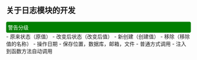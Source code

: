  ## 关于日志模块的开发
 <div style="background-color:green;color:white;padding:5px;border-radius:4px;">警告分级</div>
 - 原来状态（原值）
 - 改变后状态（改变后值）
 - 新创建（创建值）
 - 移除（移除值的名称）
 - 操作日期
 - 保存位置，数据库，邮箱，文件
 - 普通方式调用
 - 注入到函数方法自动调用
